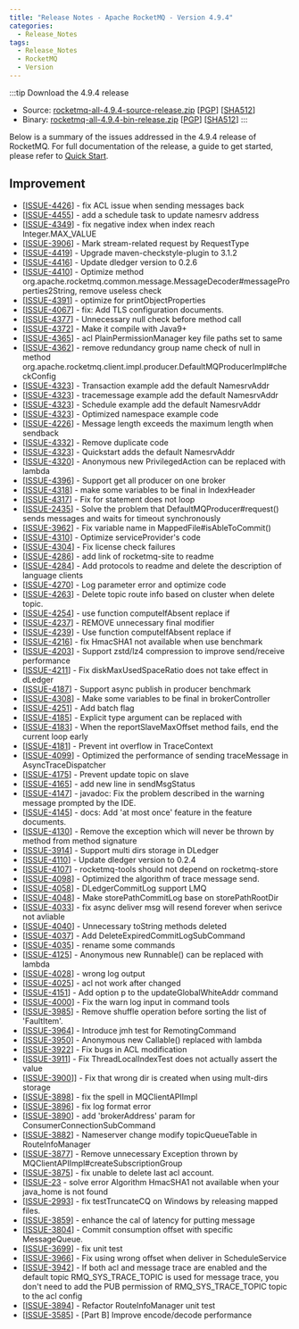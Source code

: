 ```yaml
---
title: "Release Notes - Apache RocketMQ - Version 4.9.4"
categories:
  - Release_Notes
tags:
  - Release_Notes
  - RocketMQ
  - Version
---
```


:::tip    Download the 4.9.4 release
- Source: [rocketmq-all-4.9.4-source-release.zip](https://www.apache.org/dyn/closer.cgi?path=rocketmq/4.9.4/rocketmq-all-4.9.4-source-release.zip) [[PGP](https://www.apache.org/dist/rocketmq/4.9.4/rocketmq-all-4.9.4-source-release.zip.asc)] [[SHA512](https://www.apache.org/dist/rocketmq/4.9.4/rocketmq-all-4.9.4-source-release.zip.sha512)]
- Binary: [rocketmq-all-4.9.4-bin-release.zip](https://www.apache.org/dyn/closer.cgi?path=rocketmq/4.9.4/rocketmq-all-4.9.4-bin-release.zip) [[PGP](https://www.apache.org/dist/rocketmq/4.9.4/rocketmq-all-4.9.4-bin-release.zip.asc)] [[SHA512](https://www.apache.org/dist/rocketmq/4.9.4/rocketmq-all-4.9.4-bin-release.zip.sha512)]
:::
<!--truncate-->

Below is a summary of the issues addressed in the 4.9.4 release of RocketMQ. For full documentation of the release, a guide to get started, please refer to <a href='/docs/quickStart/02quickstart/'>Quick Start</a>.

## Improvement

<ul>
<li>[<a href='https://github.com/apache/rocketmq/issues/4426'>ISSUE-4426</a>]  - fix ACL issue when sending messages back</li>
<li>[<a href='https://github.com/apache/rocketmq/issues/4455'>ISSUE-4455</a>]  - add a schedule task to update namesrv address</li>
<li>[<a href='https://github.com/apache/rocketmq/issues/4349'>ISSUE-4349</a>]  - fix negative index when index reach Integer.MAX_VALUE</li>
<li>[<a href='https://github.com/apache/rocketmq/issues/3906'>ISSUE-3906</a>]  - Mark stream-related request by RequestType</li>
<li>[<a href='https://github.com/apache/rocketmq/issues/4419'>ISSUE-4419</a>]  - Upgrade maven-checkstyle-plugin to 3.1.2</li>
<li>[<a href='https://github.com/apache/rocketmq/issues/4416'>ISSUE-4416</a>]  - Update dledger version to 0.2.6</li>
<li>[<a href='https://github.com/apache/rocketmq/issues/4410'>ISSUE-4410</a>]  - Optimize method org.apache.rocketmq.common.message.MessageDecoder#messageProperties2String, remove useless check</li>
<li>[<a href='https://github.com/apache/rocketmq/issues/4391'>ISSUE-4391</a>]  - optimize for printObjectProperties</li>
<li>[<a href='https://github.com/apache/rocketmq/issues/4067'>ISSUE-4067</a>]  - fix: Add TLS configuration documents.</li>
<li>[<a href='https://github.com/apache/rocketmq/issues/4377'>ISSUE-4377</a>]  - Unnecessary null check before method call</li>
<li>[<a href='https://github.com/apache/rocketmq/issues/4372'>ISSUE-4372</a>]  - Make it compile with Java9+</li>
<li>[<a href='https://github.com/apache/rocketmq/issues/4365'>ISSUE-4365</a>]  - acl PlainPermissionManager key file paths set to same</li>
<li>[<a href='https://github.com/apache/rocketmq/issues/4362'>ISSUE-4362</a>]  - remove redundancy group name check of null in method org.apache.rocketmq.client.impl.producer.DefaultMQProducerImpl#checkConfig</li>
<li>[<a href='https://github.com/apache/rocketmq/issues/4323'>ISSUE-4323</a>]  - Transaction example add the default NamesrvAddr</li>
<li>[<a href='https://github.com/apache/rocketmq/issues/4323'>ISSUE-4323</a>]  - tracemessage example add the default NamesrvAddr</li>
<li>[<a href='https://github.com/apache/rocketmq/issues/4323'>ISSUE-4323</a>]  - Schedule example add the default NamesrvAddr</li>
<li>[<a href='https://github.com/apache/rocketmq/issues/4323'>ISSUE-4323</a>]  - Optimized namespace example code</li>
<li>[<a href='https://github.com/apache/rocketmq/issues/4226'>ISSUE-4226</a>]  - Message length exceeds the maximum length when sendback</li>
<li>[<a href='https://github.com/apache/rocketmq/issues/4332'>ISSUE-4332</a>]  - Remove duplicate code</li>
<li>[<a href='https://github.com/apache/rocketmq/issues/4323'>ISSUE-4323</a>]  - Quickstart adds the default NamesrvAddr</li>
<li>[<a href='https://github.com/apache/rocketmq/issues/4320'>ISSUE-4320</a>]  - Anonymous new PrivilegedAction can be replaced with lambda</li>
<li>[<a href='https://github.com/apache/rocketmq/issues/4320'>ISSUE-4396</a>]  - Support get all producer on one broker</li>
<li>[<a href='https://github.com/apache/rocketmq/issues/4318'>ISSUE-4318</a>]  - make some variables to be final in IndexHeader</li>
<li>[<a href='https://github.com/apache/rocketmq/issues/4317'>ISSUE-4317</a>]  - Fix for statement does not loop</li>
<li>[<a href='https://github.com/apache/rocketmq/issues/2435'>ISSUE-2435</a>]  - Solve the problem that DefaultMQProducer#request() sends messages and waits for timeout synchronously</li>
<li>[<a href='https://github.com/apache/rocketmq/issues/3962'>ISSUE-3962</a>]  - Fix variable name in MappedFile#isAbleToCommit()</li>
<li>[<a href='https://github.com/apache/rocketmq/issues/4310'>ISSUE-4310</a>]  - Optimize serviceProvider's code</li>
<li>[<a href='https://github.com/apache/rocketmq/issues/4304'>ISSUE-4304</a>]  - Fix license check failures</li>
<li>[<a href='https://github.com/apache/rocketmq/issues/4286'>ISSUE-4286</a>]  - add link of rocketmq-site to readme</li>
<li>[<a href='https://github.com/apache/rocketmq/issues/4284'>ISSUE-4284</a>]  - Add protocols to readme and delete the description of language clients</li>
<li>[<a href='https://github.com/apache/rocketmq/issues/4270'>ISSUE-4270</a>]  - Log parameter error and optimize code</li>
<li>[<a href='https://github.com/apache/rocketmq/issues/4263'>ISSUE-4263</a>]  - Delete topic route info based on cluster when delete topic.</li>
<li>[<a href='https://github.com/apache/rocketmq/issues/4254'>ISSUE-4254</a>]  - use function computeIfAbsent replace if</li>
<li>[<a href='https://github.com/apache/rocketmq/issues/4237'>ISSUE-4237</a>]  - REMOVE unnecessary final modifier</li>
<li>[<a href='https://github.com/apache/rocketmq/issues/4239'>ISSUE-4239</a>]  - Use function computeIfAbsent replace if</li>
<li>[<a href='https://github.com/apache/rocketmq/issues/4216'>ISSUE-4216</a>]  - fix HmacSHA1 not available when use benchmark</li>
<li>[<a href='https://github.com/apache/rocketmq/issues/4203'>ISSUE-4203</a>]  - Support zstd/lz4 compression to improve send/receive performance</li>
<li>[<a href='https://github.com/apache/rocketmq/issues/4211'>ISSUE-4211</a>]  - Fix diskMaxUsedSpaceRatio does not take effect in dLedger</li>
<li>[<a href='https://github.com/apache/rocketmq/issues/4187'>ISSUE-4187</a>]  - Support async publish in producer benchmark</li>

<li>[<a href='https://github.com/apache/rocketmq/issues/4308'>ISSUE-4308</a>]  - Make some variables to be final in brokerController</li>
<li>[<a href='https://github.com/apache/rocketmq/issues/4251'>ISSUE-4251</a>]  - Add batch flag</li>

<li>[<a href='https://github.com/apache/rocketmq/issues/4185'>ISSUE-4185</a>]  - Explicit type argument can be replaced with </li>
<li>[<a href='https://github.com/apache/rocketmq/issues/4183'>ISSUE-4183</a>]  - When the reportSlaveMaxOffset method fails, end the current loop early</li>
<li>[<a href='https://github.com/apache/rocketmq/issues/4181'>ISSUE-4181</a>]  - Prevent int overflow in TraceContext</li>
<li>[<a href='https://github.com/apache/rocketmq/issues/4099'>ISSUE-4099</a>]  - Optimized the performance of sending traceMessage in AsyncTraceDispatcher</li>
<li>[<a href='https://github.com/apache/rocketmq/issues/4175'>ISSUE-4175</a>]  - Prevent update topic on slave</li>
<li>[<a href='https://github.com/apache/rocketmq/issues/4165'>ISSUE-4165</a>]  - add new line in sendMsgStatus</li>
<li>[<a href='https://github.com/apache/rocketmq/issues/4147'>ISSUE-4147</a>]  - javadoc: Fix the problem described in the warning message prompted by the IDE.</li>
<li>[<a href='https://github.com/apache/rocketmq/issues/4145'>ISSUE-4145</a>]  - docs: Add 'at most once' feature in the feature documents.</li>
<li>[<a href='https://github.com/apache/rocketmq/issues/4130'>ISSUE-4130</a>]  - Remove the exception which will never be thrown by method from method signature</li>
<li>[<a href='https://github.com/apache/rocketmq/issues/3914'>ISSUE-3914</a>]  - Support multi dirs storage in DLedger</li>
<li>[<a href='https://github.com/apache/rocketmq/issues/4110'>ISSUE-4110</a>]  - Update dledger version to 0.2.4</li>
<li>[<a href='https://github.com/apache/rocketmq/issues/4107'>ISSUE-4107</a>]  - rocketmq-tools should not depend on rocketmq-store</li>
<li>[<a href='https://github.com/apache/rocketmq/issues/4098'>ISSUE-4098</a>]  - Optimized the algorithm of trace message send.</li>
<li>[<a href='https://github.com/apache/rocketmq/issues/4058'>ISSUE-4058</a>]  - DLedgerCommitLog support LMQ</li>
<li>[<a href='https://github.com/apache/rocketmq/issues/4048'>ISSUE-4048</a>]  - Make storePathCommitLog base on storePathRootDir</li>
<li>[<a href='https://github.com/apache/rocketmq/issues/4033'>ISSUE-4033</a>]  - fix async deliver msg will resend forever when serivce not avliable</li>
<li>[<a href='https://github.com/apache/rocketmq/issues/4040'>ISSUE-4040</a>]  - Unnecessary  toString methods deleted</li>
<li>[<a href='https://github.com/apache/rocketmq/issues/4037'>ISSUE-4037</a>]  - Add DeleteExpiredCommitLogSubCommand</li>
<li>[<a href='https://github.com/apache/rocketmq/issues/4035'>ISSUE-4035</a>]  - rename some commands</li>
<li>[<a href='https://github.com/apache/rocketmq/issues/4125'>ISSUE-4125</a>]  - Anonymous new Runnable() can be replaced with lambda</li>
<li>[<a href='https://github.com/apache/rocketmq/issues/4028'>ISSUE-4028</a>]  - wrong log output</li>
<li>[<a href='https://github.com/apache/rocketmq/issues/4025'>ISSUE-4025</a>]  - acl not work after changed</li>
<li>[<a href='https://github.com/apache/rocketmq/issues/4151'>ISSUE-4151</a>]  - Add option p to the updateGlobalWhiteAddr command</li>
<li>[<a href='https://github.com/apache/rocketmq/issues/4000'>ISSUE-4000</a>]  - Fix the warn log input in command tools</li>
<li>[<a href='https://github.com/apache/rocketmq/issues/3985'>ISSUE-3985</a>]  - Remove shuffle operation before sorting the list of 'FaultItem'.</li>
<li>[<a href='https://github.com/apache/rocketmq/issues/3964'>ISSUE-3964</a>]  - Introduce jmh test for RemotingCommand</li>
<li>[<a href='https://github.com/apache/rocketmq/issues/3950'>ISSUE-3950</a>]  - Anonymous new Callable()  replaced with lambda</li>
<li>[<a href='https://github.com/apache/rocketmq/issues/3922'>ISSUE-3922</a>]  - Fix bugs in ACL modification</li>
<li>[<a href='https://github.com/apache/rocketmq/issues/3911'>ISSUE-3911</a>]  - Fix ThreadLocalIndexTest does not actually assert the value</li>
<li>[<a href='https://github.com/apache/rocketmq/issues/3900'>ISSUE-3900</a>]] - Fix that wrong dir is created when using mult-dirs storage</li>
<li>[<a href='https://github.com/apache/rocketmq/issues/3898'>ISSUE-3898</a>]  - fix the spell in MQClientAPIImpl</li>
<li>[<a href='https://github.com/apache/rocketmq/issues/3896'>ISSUE-3896</a>]  - fix log format error</li>
<li>[<a href='https://github.com/apache/rocketmq/issues/3890'>ISSUE-3890</a>]  - add 'brokerAddress' param for ConsumerConnectionSubCommand</li>
<li>[<a href='https://github.com/apache/rocketmq/issues/3882'>ISSUE-3882</a>]  - Nameserver change modify topicQueueTable in RouteInfoManager</li>
<li>[<a href='https://github.com/apache/rocketmq/issues/3877'>ISSUE-3877</a>]  - Remove unnecessary Exception thrown by MQClientAPIImpl#createSubscriptionGroup</li>
<li>[<a href='https://github.com/apache/rocketmq/issues/3875'>ISSUE-3875</a>]  - fix unable to delete last acl account.</li>
<li>[<a href='https://github.com/apache/rocketmq/issues/23'>ISSUE-23</a> - solve error Algorithm HmacSHA1 not available when your java_home is not found</li>
<li>[<a href='https://github.com/apache/rocketmq/issues/2993'>ISSUE-2993</a>]  - fix testTruncateCQ on Windows by releasing mapped files.</li>
<li>[<a href='https://github.com/apache/rocketmq/issues/3859'>ISSUE-3859</a>]  - enhance the cal of latency for putting message</li>
<li>[<a href='https://github.com/apache/rocketmq/issues/3804'>ISSUE-3804</a>]  - Commit consumption offset with specific MessageQueue.</li>
<li>[<a href='https://github.com/apache/rocketmq/issues/3699'>ISSUE-3699</a>]  - fix unit test</li>
<li>[<a href='https://github.com/apache/rocketmq/issues/3966'>ISSUE-3966</a>]  - Fix using wrong offset when deliver in ScheduleService</li>
<li>[<a href='https://github.com/apache/rocketmq/issues/3942'>ISSUE-3942</a>]  - If both acl and message trace are enabled and the default topic RMQ_SYS_TRACE_TOPIC is used for message trace, you don't need to add the PUB permission of RMQ_SYS_TRACE_TOPIC topic to the acl config</li>
<li>[<a href='https://github.com/apache/rocketmq/issues/3894'>ISSUE-3894</a>]  - Refactor RouteInfoManager unit test</li>
<li>[<a href='https://github.com/apache/rocketmq/issues/3585'>ISSUE-3585</a>]  - [Part B] Improve encode/decode performance</li>
</ul>
